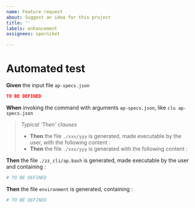 ```yaml
---
name: Feature request
about: Suggest an idea for this project
title: ''
labels: enhancement
assignees: sporniket

---
```


# Automated test

**Given** the input file `ap-specs.json`

```json
TO BE DEFINED
```

**When** invoking the command with arguments `ap-specs.json`, like `clu ap-specs.json`

> *Typical 'Then' clauses*
>
> * **Then** the file `./xxx/yyy` is generated, made executable by the user, with the following content : 
> * **Then** the file `./xxx/yyy` is generated with the following content : 

**Then** the file `./zz_cli/ap.bash` is generated, made executable by the user and containing : 

```bash
# TO BE DEFINED
```

**Then** the file `environment` is generated, containing :

```bash
# TO BE DEFINED
```
